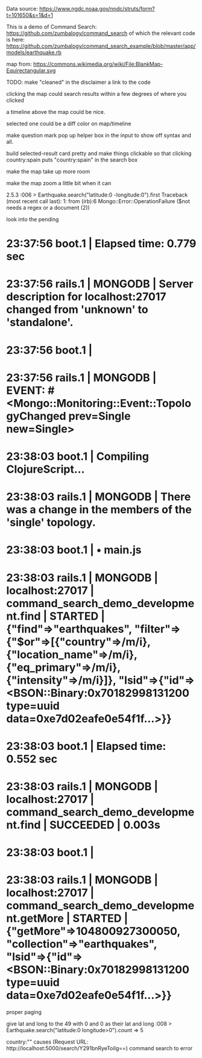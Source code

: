 Data source: https://www.ngdc.noaa.gov/nndc/struts/form?t=101650&s=1&d=1

This is a demo of Command Search: https://github.com/zumbalogy/command_search
of which the relevant code is here: https://github.com/zumbalogy/command_search_example/blob/master/app/models/earthquake.rb

map from: https://commons.wikimedia.org/wiki/File:BlankMap-Equirectangular.svg

TODO:
make "cleaned" in the disclaimer a link to the code

clicking the map could search results within a few degrees of where you clicked

a timeline above the map could be nice.

selected one could be a diff color on map/timeline

make question mark pop up helper box in the input to show off syntax and all.

build selected-result card pretty and make things clickable so that clicking country:spain puts "country:spain" in the search box

make the map take up more room

make the map zoom a little bit when it can

2.5.3 :006 > Earthquake.search("latitude:0 -longitude:0").first
Traceback (most recent call last):
        1: from (irb):6
Mongo::Error::OperationFailure ($not needs a regex or a document (2))

look into the pending
# 23:37:56 boot.1  | Elapsed time: 0.779 sec
# 23:37:56 rails.1 | MONGODB | Server description for localhost:27017 changed from 'unknown' to 'standalone'.
# 23:37:56 boot.1  |
# 23:37:56 rails.1 | MONGODB | EVENT: #<Mongo::Monitoring::Event::TopologyChanged prev=Single new=Single>
# 23:38:03 boot.1  | Compiling ClojureScript...
# 23:38:03 rails.1 | MONGODB | There was a change in the members of the 'single' topology.
# 23:38:03 boot.1  | • main.js
# 23:38:03 rails.1 | MONGODB | localhost:27017 | command_search_demo_development.find | STARTED | {"find"=>"earthquakes", "filter"=>{"$or"=>[{"country"=>/m/i}, {"location_name"=>/m/i}, {"eq_primary"=>/m/i}, {"intensity"=>/m/i}]}, "lsid"=>{"id"=><BSON::Binary:0x70182998131200 type=uuid data=0xe7d02eafe0e54f1f...>}}
# 23:38:03 boot.1  | Elapsed time: 0.552 sec
# 23:38:03 rails.1 | MONGODB | localhost:27017 | command_search_demo_development.find | SUCCEEDED | 0.003s
# 23:38:03 boot.1  |
# 23:38:03 rails.1 | MONGODB | localhost:27017 | command_search_demo_development.getMore | STARTED | {"getMore"=>104800927300050, "collection"=>"earthquakes", "lsid"=>{"id"=><BSON::Binary:0x70182998131200 type=uuid data=0xe7d02eafe0e54f1f...>}}

proper paging

give lat and long to the 49 with 0 and 0 as their lat and long
:008 > Earthquake.search("latitude:0 longitude>0").count
 => 5


country:"" causes (Request URL: http://localhost:5000/search/Y291bnRyeToiIg==) command search to error
